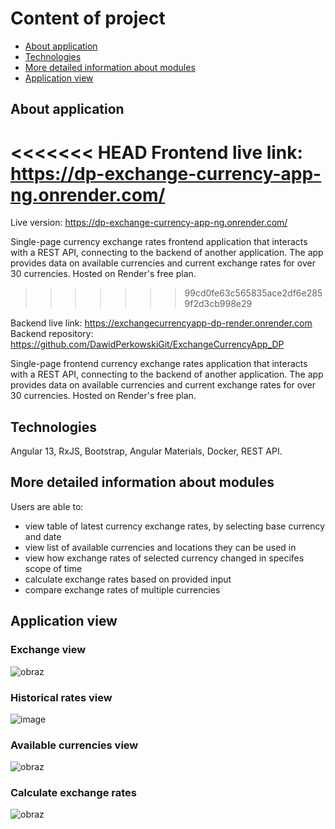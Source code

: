 # Content of project
* [About application](#about-application)
* [Technologies](#technologies)
* [More detailed information about modules](#more-detailed-information-about-modules)
* [Application view](#application-view)

## About application

<<<<<<< HEAD
Frontend live link: https://dp-exchange-currency-app-ng.onrender.com/
=======
Live version: https://dp-exchange-currency-app-ng.onrender.com/

Single-page currency exchange rates frontend application that interacts with a REST API, connecting to the backend of another application. The app provides data on available currencies and current exchange rates for over 30 currencies. Hosted on Render's free plan. 
>>>>>>> 99cd0fe63c565835ace2df6e2859f2d3cb998e29

Backend live link: https://exchangecurrencyapp-dp-render.onrender.com
Backend repository: https://github.com/DawidPerkowskiGit/ExchangeCurrencyApp_DP

Single-page frontend currency exchange rates application that interacts with a REST API, connecting to the backend of another application. The app provides data on available currencies and current exchange rates for over 30 currencies. Hosted on Render's free plan. 


## Technologies
Angular 13, RxJS, Bootstrap, Angular Materials, Docker, REST API.


## More detailed information about modules

Users are able to:
- view table of latest currency exchange rates, by selecting base currency and date
- view list of available currencies and locations they can be used in
- view how exchange rates of selected currency changed in specifes scope of time
- calculate exchange rates based on provided input
- compare exchange rates of multiple currencies


## Application view

### Exchange view

![obraz](https://github.com/DawidPerkowskiGit/DP_Exchange_Currency_App_NG/assets/87314459/46ad9d55-67b6-44eb-a2d4-1300f79ffd69)

### Historical rates view

![image](https://github.com/DawidPerkowskiGit/DP_Exchange_Currency_App_NG/assets/87314459/921a2826-7361-4894-b36d-fb995d46e851)

### Available currencies view

![obraz](https://github.com/DawidPerkowskiGit/DP_Exchange_Currency_App_NG/assets/87314459/d8aebc3f-6082-4c26-9c01-b4118d2b9074)

### Calculate exchange rates

![obraz](https://github.com/DawidPerkowskiGit/DP_Exchange_Currency_App_NG/assets/87314459/dd85fce5-f607-4783-b350-3527f868aa73)



